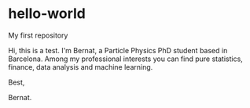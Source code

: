 # hello-world
My first repository 

Hi, this is a test. I'm Bernat, a Particle Physics PhD student based in Barcelona. Among my professional interests you can find pure statistics, finance, data analysis and machine learning. 

Best,

Bernat.
